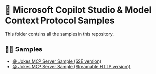 # 🤖 Microsoft Copilot Studio & Model Context Protocol Samples

This folder contains all the samples in this repository.

## 👨‍💻 Samples

- [😁 Jokes MCP Server Sample (SSE version)](./jokesmcp-sse/README.md)
- [😁 Jokes MCP Server Sample (Streamable HTTP version))](./jokesmcp-streamable-http/README.md)
